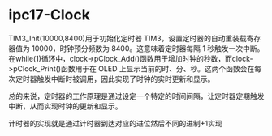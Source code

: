 # ipc17-Clock

TIM3_Init(10000,8400)用于初始化定时器 TIM3，设置定时器的自动重装载寄存器值为 10000，时钟预分频数为 8400。这意味着定时器每隔 1 秒触发一次中断。
在while(1)循环中，clock->pClock_Add()函数用于增加时钟的秒数，而clock->pClock_Print()函数用于在 OLED 上显示当前的时、分、秒。这两个函数会在每次定时器触发中断时被调用，因此实现了时钟的实时更新和显示。

总的来说，定时器的工作原理是通过设定一个特定的时间间隔，让定时器定期触发中断，从而实现时钟的更新和显示。

计时器的实现就是通过计时器到达对应的进位然后不同的进制+1实现
